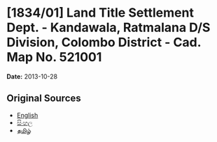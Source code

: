 # [1834/01] Land Title Settlement Dept. - Kandawala, Ratmalana D/S Division, Colombo District - Cad. Map No. 521001

**Date:** 2013-10-28

## Original Sources

- [English](https://documents.gov.lk/view/extra-gazettes/2013/10/1834-01_E.pdf)
- [සිංහල](https://documents.gov.lk/view/extra-gazettes/2013/10/1834-01_S.pdf)
- [தமிழ்](https://documents.gov.lk/view/extra-gazettes/2013/10/1834-01_T.pdf)
